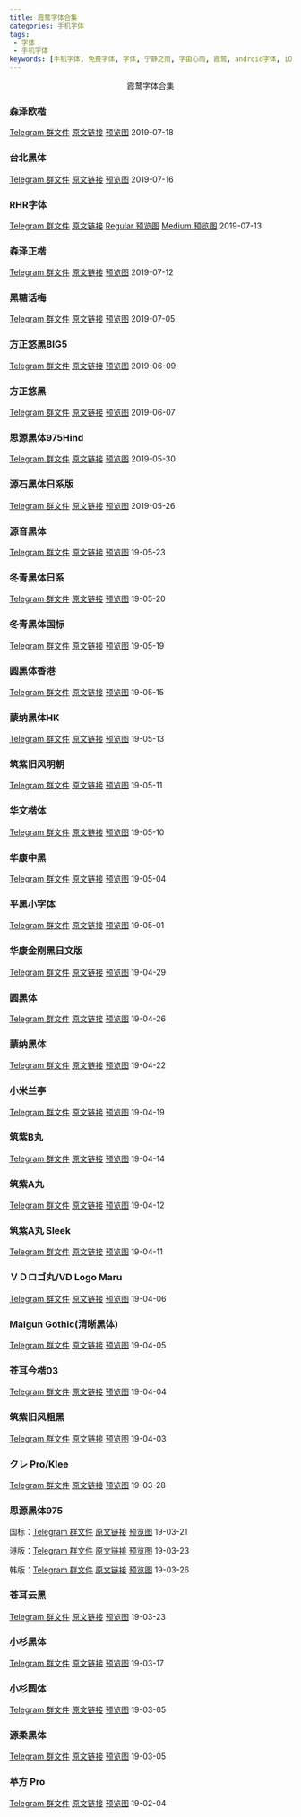 ```yaml
---
title: 霞鹜字体合集
categories: 手机字体
tags:
 - 字体
 - 手机字体
keywords: [手机字体, 免费字体, 字体, 宁静之雨, 字由心雨, 霞鹜, android字体, iOS字体, 苹果字体]
---
```


<center>霞鹜字体合集</center>

<!-- more -->

<!--
### 

Telegram 群文件&nbsp;原文链接&nbsp;
-->

### 森泽欧楷

[Telegram 群文件](https://t.me/fontclub2/318)&nbsp;[原文链接](https://mp.weixin.qq.com/s/xMiHrDaiNWg64Oo2hwqyuQ)&nbsp;[预览图](https://blog-1253491707.piccd.myqcloud.com/imgs/201907182013.webp/style) 2019-07-18

### 台北黑体

[Telegram 群文件](https://t.me/fontclub2/317)&nbsp;[原文链接](https://mp.weixin.qq.com/s/MOdA6qHH10_v5Huhf2ivIA)&nbsp;[预览图](https://blog-1253491707.piccd.myqcloud.com/imgs/201907182005.webp/style) 2019-07-16

### RHR字体

[Telegram 群文件](https://t.me/fontclub2/314)&nbsp;[原文链接](https://mp.weixin.qq.com/s/C5nSGlc720d82bRbLQXoPw)&nbsp;[Regular 预览图](https://blog-1253491707.piccd.myqcloud.com/imgs/201907181950.webp/style)&nbsp;[Medium 预览图](https://blog-1253491707.piccd.myqcloud.com/imgs/201907181953.jpg/style) 2019-07-13

### 森泽正楷

[Telegram 群文件](https://t.me/fontclub2/311)&nbsp;[原文链接](https://mp.weixin.qq.com/s/aGZbdHDLDWcB50srs85oKg)&nbsp;[预览图](https://blog-1253491707.piccd.myqcloud.com/imgs/201907181946.webp/style) 2019-07-12

### 黑糖话梅

[Telegram 群文件](https://t.me/fontclub2/308)&nbsp;[原文链接](https://mp.weixin.qq.com/s/-B8Ud_Me5eGbwYVMKx9CnQ)&nbsp;[预览图](https://blog-1253491707.piccd.myqcloud.com/imgs/201907181939.webp/style) 2019-07-05

### 方正悠黑BIG5

[Telegram 群文件](https://t.me/fontclub2/304)&nbsp;[原文链接](https://mp.weixin.qq.com/s/goCd6ZAaV9xKkmqcwrSWDA)&nbsp;[预览图](https://blog-1253491707.piccd.myqcloud.com/imgs/201907181927.webp/style) 2019-06-09

### 方正悠黑

[Telegram 群文件](https://t.me/fontclub2/302)&nbsp;[原文链接](https://mp.weixin.qq.com/s/qhhi62YRLFcrOxxo7kDCYQ)&nbsp;[预览图](https://blog-1253491707.piccd.myqcloud.com/imgs/201907181927.webp/style) 2019-06-07

### 思源黑体975Hind

[Telegram 群文件](https://t.me/fontclub2/295)&nbsp;[原文链接](https://mp.weixin.qq.com/s/cGVrZDOWKuWpsRRH2hlt1A)&nbsp;[预览图](https://blog-1253491707.piccd.myqcloud.com/imgs/201907181922.webp/style) 2019-05-30

### 源石黑体日系版

[Telegram 群文件](https://t.me/fontclub2/292)&nbsp;[原文链接](https://mp.weixin.qq.com/s/3ggwANNBVH0wy7wJ-2pkug)&nbsp;[预览图](https://blog-1253491707.piccd.myqcloud.com/imgs/201907181917.webp/style) 2019-05-26

### 源音黑体

[Telegram 群文件](https://t.me/fontclub/1735)&nbsp;[原文链接](https://mp.weixin.qq.com/s/BBWdo17teu34Helr4h-0dA)&nbsp;[预览图](https://blog-1253491707.piccd.myqcloud.com/imgs/20190523210016.jpg/style) 19-05-23

### 冬青黑体日系

[Telegram 群文件](https://t.me/fontclub/1742)&nbsp;[原文链接](https://mp.weixin.qq.com/s/nzpgFlGuEzxScNKS0MQl_g)&nbsp;[预览图](https://blog-1253491707.piccd.myqcloud.com/imgs/20190523205715.jpg/style) 19-05-20

### 冬青黑体国标

[Telegram 群文件](https://t.me/fontclub/1744)&nbsp;[原文链接](https://mp.weixin.qq.com/s/D0KYG-2D6995AbCh7ot_yA)&nbsp;[预览图](https://blog-1253491707.piccd.myqcloud.com/imgs/20190523205449.jpg/style) 19-05-19

### 圆黑体香港

[Telegram 群文件](https://t.me/fontclub/1737)&nbsp;[原文链接](https://mp.weixin.qq.com/s/L6QHSd5bJiEvp7F4MXZkFw)&nbsp;[预览图](https://blog-1253491707.piccd.myqcloud.com/imgs/20190523205010.jpg/style) 19-05-15

### 蒙纳黑体HK

[Telegram 群文件](https://t.me/fontclub/1739)&nbsp;[原文链接](https://mp.weixin.qq.com/s/0MzWIdgPwDIAxBPZ7P2hvQ)&nbsp;[预览图](https://blog-1253491707.piccd.myqcloud.com/imgs/20190523204659.jpg/style) 19-05-13

### 筑紫旧风明朝

[Telegram 群文件](https://t.me/fontclub/1746)&nbsp;[原文链接](https://mp.weixin.qq.com/s/uZG2oTTmi13D6MbaTXNMQA)&nbsp;[预览图](https://blog-1253491707.piccd.myqcloud.com/imgs/20190523204319.jpg/style) 19-05-11

### 华文楷体

[Telegram 群文件](https://t.me/fontclub/1748)&nbsp;[原文链接](https://mp.weixin.qq.com/s/XXEtq-tqRWpXMDSSYTXcIA)&nbsp;[预览图](https://blog-1253491707.piccd.myqcloud.com/imgs/20190523203907.jpg/style) 19-05-10

### 华康中黑

[Telegram 群文件](https://t.me/fontclub/1750)&nbsp;[原文链接](https://mp.weixin.qq.com/s/QpD9Cz0GmaSPwgNw_m_OLA)&nbsp;[预览图](https://blog-1253491707.piccd.myqcloud.com/imgs/20190523203635.jpg/style) 19-05-04

### 平黑小字体

[Telegram 群文件](https://t.me/fontclub/1751)&nbsp;[原文链接](https://mp.weixin.qq.com/s/JKyCpx4K6X_lm4Rnz7ZJww)&nbsp;[预览图](https://blog-1253491707.piccd.myqcloud.com/imgs/20190523203057.jpg/style) 19-05-01

### 华康金刚黑日文版

[Telegram 群文件](https://t.me/fontclub/1733)&nbsp;[原文链接](https://mp.weixin.qq.com/s/D95smSBem8RQfC7_JzpIjA)&nbsp;[预览图](https://blog-1253491707.piccd.myqcloud.com/imgs/20190523202506.jpg/style) 19-04-29

### 圆黑体

[Telegram 群文件](https://t.me/fontclub/1673)&nbsp;[原文链接](https://mp.weixin.qq.com/s/sHxZOReRPbAgkig0lfvinw)&nbsp;[预览图](https://blog-1253491707.piccd.myqcloud.com/imgs/20190426230140.jpg/style) 19-04-26

### 蒙纳黑体

[Telegram 群文件](https://t.me/fontclub/1669)&nbsp;[原文链接](https://mp.weixin.qq.com/s/nY8x2rOZzRHAcfcS-FppkA)&nbsp;[预览图](https://blog-1253491707.piccd.myqcloud.com/imgs/20190426225656.jpg/style) 19-04-22

### 小米兰亭

[Telegram 群文件](https://t.me/fontclub/1666)&nbsp;[原文链接](https://mp.weixin.qq.com/s/iCAwYEGSJpXW23RzmyUY0w)&nbsp;[预览图](https://blog-1253491707.piccd.myqcloud.com/imgs/20190426225257.jpg/style) 19-04-19

### 筑紫B丸

[Telegram 群文件](https://t.me/fontclub/1663)&nbsp;[原文链接](https://mp.weixin.qq.com/s/-hdvgOay9rQGUAfsj5NwRw)&nbsp;[预览图](https://blog-1253491707.piccd.myqcloud.com/imgs/20190426224555.jpg/style) 19-04-14

### 筑紫A丸

[Telegram 群文件](https://t.me/fontclub/1657)&nbsp;[原文链接](https://mp.weixin.qq.com/s/eKuBIiyXe8K2YJ2yTUnjPw)&nbsp;[预览图](https://blog-1253491707.piccd.myqcloud.com/imgs/20190426224411.jpg/style) 19-04-12

### 筑紫A丸 Sleek

[Telegram 群文件](https://t.me/fontclub/1660)&nbsp;[原文链接](https://mp.weixin.qq.com/s/HTAb0Y5yMUOC7NG_ozf5tA)&nbsp;[预览图](https://blog-1253491707.piccd.myqcloud.com/imgs/20190426222220.jpg/style) 19-04-11

### ＶＤロゴ丸/VD Logo Maru

[Telegram 群文件](https://t.me/fontclub/1563)&nbsp;[原文链接](https://mp.weixin.qq.com/s/QBycQlLMso0BuhWrxYjqRg)&nbsp;[预览图](https://blog-1253491707.piccd.myqcloud.com/imgs/20190407202843.jpg/style) 19-04-06

### Malgun Gothic(清晰黑体)

[Telegram 群文件](https://t.me/fontclub/1543)&nbsp;[原文链接](https://mp.weixin.qq.com/s/5c_fa4ZuB9DhuHaxpCqSPQ)&nbsp;[预览图](https://blog-1253491707.piccd.myqcloud.com/imgs/20190405193353.jpg/style) 19-04-05

### 苍耳今楷03

[Telegram 群文件](https://t.me/fontclub/1535)&nbsp;[原文链接](https://mp.weixin.qq.com/s/ORCZXom0-qySoYOLANf6fw)&nbsp;[预览图](https://blog-1253491707.piccd.myqcloud.com/imgs/20190405193109.jpg/style) 19-04-04

### 筑紫旧风粗黑

[Telegram 群文件](https://t.me/fontclub/1530)&nbsp;[原文链接](https://mp.weixin.qq.com/s/CFKd9p_HlipjMEiO75ZMvw)&nbsp;[预览图](https://blog-1253491707.piccd.myqcloud.com/imgs/20190405192612.jpg/style) 19-04-03

### クレ Pro/Klee

[Telegram 群文件](https://t.me/fontclub/1485)&nbsp;[原文链接](https://mp.weixin.qq.com/s/HKYscqTLrjW8S7pCpC8R7g)&nbsp;[预览图](https://blog-1253491707.piccd.myqcloud.com/imgs/20190328194000.jpg/style) 19-03-28

### 思源黑体975

国标：[Telegram 群文件](https://t.me/fontclub/1396)&nbsp;[原文链接](https://mp.weixin.qq.com/s/9jix2byQvtIT7kCEO2kYLw)&nbsp;[预览图](https://blog-1253491707.piccd.myqcloud.com/imgs/20190324221411.jpg/style) 19-03-21

港版：[Telegram 群文件](https://t.me/fontclub/1400)&nbsp;[原文链接](https://mp.weixin.qq.com/s/K-j83Bk8mYrCW7-vwKtm9Q)&nbsp;[预览图](https://blog-1253491707.piccd.myqcloud.com/imgs/20190324221605.jpg/style) 19-03-23

韩版：[Telegram 群文件](https://t.me/fontclub/1467)&nbsp;[原文链接](https://mp.weixin.qq.com/s/4lqkuQCSuxepov-RwBol_Q)&nbsp;[预览图](https://blog-1253491707.piccd.myqcloud.com/imgs/20190326200238.jpg/style) 19-03-26

### 苍耳云黑

[Telegram 群文件](https://t.me/fontclub/1438)&nbsp;[原文链接](https://mp.weixin.qq.com/s/PxsSTuhdxKagn6kaGxJyRg)&nbsp;[预览图](https://blog-1253491707.piccd.myqcloud.com/imgs/20190325112759.jpg/style) 19-03-23

### 小杉黑体

[Telegram 群文件](https://t.me/fontclub/1366)&nbsp;[原文链接](https://mp.weixin.qq.com/s/nb0TmfCjU8s7IOxDtgWWHQ)&nbsp;[预览图](https://blog-1253491707.piccd.myqcloud.com/imgs/20190324220716.jpg/style) 19-03-17

### 小杉圆体

[Telegram 群文件](https://t.me/fontclub/1246)&nbsp;[原文链接](https://mp.weixin.qq.com/s/NVfG0WKVvNRpsw1SIHkmgg)&nbsp;[预览图](https://blog-1253491707.piccd.myqcloud.com/imgs/20190324215955.jpg/style) 19-03-05

### 源柔黑体

[Telegram 群文件](https://t.me/fontclub/1203)&nbsp;[原文链接](https://mp.weixin.qq.com/s/qHxwyNhWqFggJGhvSAWe6A)&nbsp;[预览图](https://blog-1253491707.piccd.myqcloud.com/imgs/20190324215752.jpg/style) 19-03-05

### 苹方 Pro

[Telegram 群文件](https://t.me/fontclub/879)&nbsp;[原文链接](https://mp.weixin.qq.com/s/DBDS64C2E25fNbZqvCMoLw)&nbsp;[预览图](https://blog-1253491707.piccd.myqcloud.com/imgs/20190324212701.jpg/style) 19-02-04
